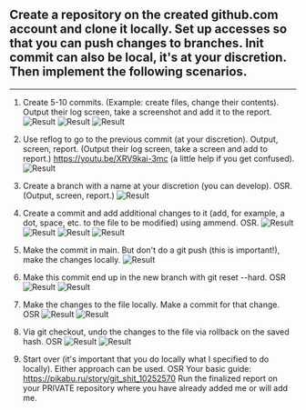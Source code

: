## Create a repository on the created github.com account and clone it locally. Set up accesses so that you can push changes to branches. Init commit can also be local, it's at your discretion. Then implement the following scenarios.
-------------------------------------------------------------------------------------------------------------------

1. Create 5-10 commits. (Example: create files, change their contents). Output their log screen, take a screenshot and add it to the report.
![Result](https://github.com/railsroger/Maksim_Aleksandrovich_DOS24/blob/main/Homework_Lesson10_Repository/images/clonerepo.png)
![Result](https://github.com/railsroger/Maksim_Aleksandrovich_DOS24/blob/main/Homework_Lesson10_Repository/images/Screenshot%20From%202024-12-03%2013-29-01.png)
![Result](https://github.com/railsroger/Maksim_Aleksandrovich_DOS24/blob/main/Homework_Lesson10_Repository/images/Screenshot%20From%202024-12-03%2013-29-14.png)

2. Use reflog to go to the previous commit (at your discretion). Output, screen, report. (Output their log screen, take a screen and add to report.)
https://youtu.be/XRV9kai-3mc (a little help if you get confused).
![Result](https://github.com/railsroger/Maksim_Aleksandrovich_DOS24/blob/main/Homework_Lesson10_Repository/images/Screenshot%20From%202024-12-03%2014-38-45.png)

3. Create a branch with a name at your discretion (you can develop). OSR. (Output, screen, report.)
![Result](https://github.com/railsroger/Maksim_Aleksandrovich_DOS24/blob/main/Homework_Lesson10_Repository/images/Screenshot%20From%202024-12-03%2014-47-17.png)

4. Create a commit and add additional changes to it (add, for example, a dot, space, etc. to the file to be modified) using ammend. OSR.
![Result](https://github.com/railsroger/Maksim_Aleksandrovich_DOS24/blob/main/Homework_Lesson10_Repository/images/Screenshot%20From%202024-12-03%2015-03-44.png)
![Result](https://github.com/railsroger/Maksim_Aleksandrovich_DOS24/blob/main/Homework_Lesson10_Repository/images/Screenshot%20From%202024-12-03%2015-05-37.png)
![Result](https://github.com/railsroger/Maksim_Aleksandrovich_DOS24/blob/main/Homework_Lesson10_Repository/images/Screenshot%20From%202024-12-03%2015-15-16.png)
![Result](https://github.com/railsroger/Maksim_Aleksandrovich_DOS24/blob/main/Homework_Lesson10_Repository/images/Screenshot%20From%202024-12-03%2015-15-38.png)

5. Make the commit in main. But don't do a git push (this is important!), make the changes locally.
![Result](https://github.com/railsroger/Maksim_Aleksandrovich_DOS24/blob/main/Homework_Lesson10_Repository/images/Screenshot%20From%202024-12-03%2015-19-22.png)

6. Make this commit end up in the new branch with git reset --hard. OSR
![Result](https://github.com/railsroger/Maksim_Aleksandrovich_DOS24/blob/main/Homework_Lesson10_Repository/images/Screenshot%20From%202024-12-03%2015-26-19.png)
![Result](https://github.com/railsroger/Maksim_Aleksandrovich_DOS24/blob/main/Homework_Lesson10_Repository/images/Screenshot%20From%202024-12-03%2015-26-48.png)

7.  Make the changes to the file locally. Make a commit for that change. OSR
![Result](https://github.com/railsroger/Maksim_Aleksandrovich_DOS24/blob/main/Homework_Lesson10_Repository/images/Screenshot%20From%202024-12-03%2015-31-26.png)
![Result](https://github.com/railsroger/Maksim_Aleksandrovich_DOS24/blob/main/Homework_Lesson10_Repository/images/Screenshot%20From%202024-12-03%2015-31-41.png)

8. Via git checkout, undo the changes to the file via rollback on the saved hash. OSR
![Result](https://github.com/railsroger/Maksim_Aleksandrovich_DOS24/blob/main/Homework_Lesson10_Repository/images/Screenshot%20From%202024-12-03%2015-48-38.png)
![Result](https://github.com/railsroger/Maksim_Aleksandrovich_DOS24/blob/main/Homework_Lesson10_Repository/images/Screenshot%20From%202024-12-03%2015-49-32.png)

9. Start over (it's important that you do locally what I specified to do locally). Either approach can be used. OSR
Your basic guide: https://pikabu.ru/story/git_shit_10252570
Run the finalized report on your PRIVATE repository where you have already added me or will add me.

